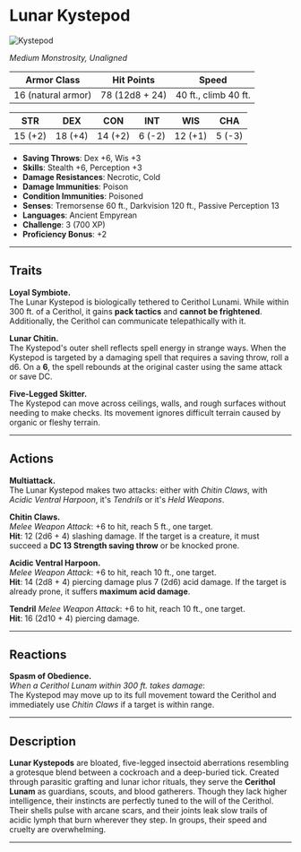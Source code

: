 # Lunar Kystepod

![Kystepod](/library/Images/Kystepod.png)

_Medium Monstrosity, Unaligned_

| **Armor Class**    | **Hit Points** | **Speed**            |
| ------------------ | -------------- | -------------------- |
| 16 (natural armor) | 78 (12d8 + 24) | 40 ft., climb 40 ft. |

| **STR** | **DEX** | **CON** | **INT** | **WIS** | **CHA** |
| ------- | ------- | ------- | ------- | ------- | ------- |
| 15 (+2) | 18 (+4) | 14 (+2) | 6 (-2)  | 12 (+1) | 5 (-3)  |

- **Saving Throws**: Dex +6, Wis +3
- **Skills**: Stealth +6, Perception +3
- **Damage Resistances**: Necrotic, Cold
- **Damage Immunities**: Poison
- **Condition Immunities**: Poisoned
- **Senses**: Tremorsense 60 ft., Darkvision 120 ft., Passive Perception 13
- **Languages**: Ancient Empyrean
- **Challenge**: 3 (700 XP)
- **Proficiency Bonus**: +2

---

## Traits

**Loyal Symbiote.**  
The Lunar Kystepod is biologically tethered to Cerithol Lunami. While within 300 ft. of a Cerithol, it gains **pack tactics** and **cannot be frightened**. Additionally, the Cerithol can communicate telepathically with it.

**Lunar Chitin.**  
The Kystepod's outer shell reflects spell energy in strange ways. When the Kystepod is targeted by a damaging spell that requires a saving throw, roll a d6. On a **6**, the spell rebounds at the original caster using the same attack or save DC.

**Five-Legged Skitter.**  
The Kystepod can move across ceilings, walls, and rough surfaces without needing to make checks. Its movement ignores difficult terrain caused by organic or fleshy terrain.

---

## Actions

**Multiattack.**  
The Lunar Kystepod makes two attacks: either with _Chitin Claws_, with _Acidic Ventral Harpoon_, it's _Tendrils_ or it's _Held Weapons_.

**Chitin Claws.**  
_Melee Weapon Attack_: +6 to hit, reach 5 ft., one target.  
**Hit**: 12 (2d6 + 4) slashing damage. If the target is a creature, it must succeed a **DC 13 Strength saving throw** or be knocked prone.

**Acidic Ventral Harpoon.**  
_Melee Weapon Attack_: +6 to hit, reach 10 ft., one target.  
**Hit**: 14 (2d8 + 4) piercing damage plus 7 (2d6) acid damage. If the target is already prone, it suffers **maximum acid damage**.

**Tendril**
_Melee Weapon Attack_: +6 to hit, reach 10 ft., one target.  
**Hit**: 16 (2d10 + 4) piercing damage.

---

## Reactions

**Spasm of Obedience.**  
_When a Cerithol Lunam within 300 ft. takes damage_:  
The Kystepod may move up to its full movement toward the Cerithol and immediately use _Chitin Claws_ if a target is within range.

---

## Description

**Lunar Kystepods** are bloated, five-legged insectoid aberrations resembling a grotesque blend between a cockroach and a deep-buried tick. Created through parasitic grafting and lunar ichor rituals, they serve the **Cerithol Lunam** as guardians, scouts, and blood gatherers. Though they lack higher intelligence, their instincts are perfectly tuned to the will of the Cerithol. Their shells pulse with arcane scars, and their joints leak slow trails of acidic lymph that burn wherever they step. In groups, their speed and cruelty are overwhelming.

---
